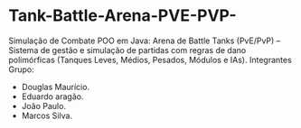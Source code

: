 # Tank-Battle-Arena-PVE-PVP-
Simulação de Combate POO em Java: Arena de Battle Tanks (PvE/PvP) – Sistema de gestão e simulação de partidas com regras de dano polimórficas (Tanques Leves, Médios, Pesados, Módulos e IAs).
Integrantes Grupo: 
- Douglas Maurício.
- Eduardo aragão.
- João Paulo.
- Marcos Silva.
